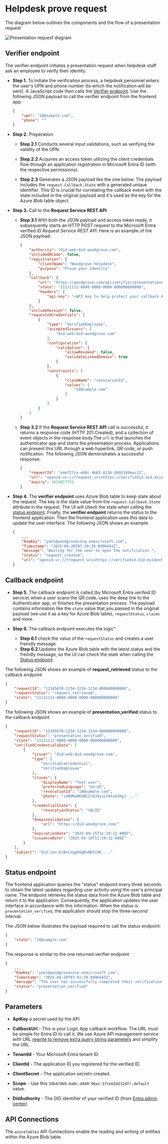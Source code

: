 # Helpdesk prove request

The diagram below outlines the components and the flow of a presentation request

![Presentation requesf diagram](./help/flow.png)

## Verifier endpoint

The verifier endpoint initiates a presentation request when helpdesk staff ask an employee to verify their identity.

- **Step 1.** To initiate the verification process, a helpdesk personnel enters the user's UPN and phone number (to which the notification will be sent). A JavaScript code then calls the [Verifier endpoint](./Controllers/VerifierController.cs). Use the following JSON payload to call the verifier endpoint from the frontend app:
    
    ```json
    {
        "upn": "10@sample.com",
        "phone": ""
    }
    ```

- **Step 2.** Preperation
  - **Step 2.1** Conducts several input validations, such as verifying the validity of the UPN.
  
  - **Step 2.2** Acquires an access token utilizing the client credentials flow through an application registration in Microsoft Entra ID (with the respective permissions).

  - **Step 2.3**  Generates a JSON payload like the one below. The payload includes the `request.Callback.State` with a generated unique identifier. This ID is crucial for correlating the callback event with the state included in the original payload and it's used as the key for the Azure Blob table object. 

- **Step 3.** Call to the **Request Service REST API**. 
  - **Step 3.1** With both the JSON payload and access token ready, it subsequently starts an HTTP POST request to the Microsoft Entra verified ID *Request Service REST API*. Here is an example of the JSON payload:

    ```json
    {
        "authority": "did:web:did.woodgrove.com",
        "includeQRCode": false,
        "registration": {
            "clientName": "Woodgrove helpdesk",
            "purpose": "Prove your identity"
        },
        "callback": {
            "url": "https://woodgrove.com/api/verifier/presentationcallback",
            "state": "11111111-0000-0000-0000-000000000000",
            "headers": {
                "api-key": "<API key to help protect your callback API>"
            }
        },
        "includeReceipt": false,
        "requestedCredentials": [
            {
                "type": "VerifiedEmployee",
                "acceptedIssuers": [
                    "did:web:did.woodgrove.com"
                ],
                "configuration": {
                    "validation": {
                        "allowRevoked": false,
                        "validateLinkedDomain": true
                    }
                },
                "constraints": [
                    {
                        "claimName": "revocationId",
                        "values": [
                            "10@sample.com"
                        ]
                    }
                ]
            }
        ]
    }
    ```

  - **Step 3.2** If the **Request Service REST API** call is successful, it returns a response code (HTTP 201 Created), and a collection of event objects in the response body.The `url` is that launches the authenticator app and starts the presentation process. Applications can present this URL through a web hyperlink, QR code, or push notification. The following JSON demonstrates a successful response:

    ```json
    {
        "requestId": "e4ef27ca-eb8c-4b63-823b-3b95140eac11",
        "url": "openid-vc://?request_uri=https://verifiedid.did.msidentity.com/v1.0/00001111-aaaa-2222-bbbb-3333cccc4444/verifiableCredentials/presentationRequests/e4ef27ca-eb8c-4b63-823b-3b95140eac11",
        "expiry": 1633017751
    }
    ```
    
 - **Step 4.** The **verifier endpoint** uses Azure Blob table to keep state about the request. The key is the state value from the `request.Callback.State` attribute in the request. The UI will check the state when calling the [status endpoint](./Controllers/RequestStatusController.cs). Finally, the **verifier endpoint** returns the status to the frontend application. Then the frontend application uses this data to update the user interface. The following JSON shows an example.
    
    ```json
    {
        ...
        "RowKey": "yoel@woodgrovecorp.onmicrosoft.com",
        "Timestamp": "2025-04-20T07:39:39.8996443Z",
        "message": "Waiting for the user to open the notification.",
        "status": "request_created",
        "url": "openid-vc://?request_uri=https://verifiedid.did.msidentity.com/v1.0/00001111-aaaa-2222-bbbb-3333cccc4444/verifiableCredentials/presentationRequests/e4ef27ca-eb8c-4b63-823b-3b95140eac11"
    }
    ```

## Callback endpoint

- **Step 5.** The callback endpoint is called (by Microsoft Entra verifeid ID service) when a user scans the QR code, uses the deep link to the Authenticator app, or finishes the presentation process. The payload contains information like the `state` value that you passed in the original payload (we use it as a key for Azure Blob table), `requestStatus`, `claims` and more. 


- **Step 6.** The callback endpoint executes the logic"

  - **Step 6.1** check the value of the `requestStatus` and creates a user freindly message
  - **Step 6.2** Updates the Azure Blob table with the latest status and the freindly message, so the UI can check the state when calling the [Status endpoint](./Controllers/RequestStatusController.cs).
    

The following JSON shows an example of **request_retrieved** status to the callback endpoint

```json
{
    "requestId": "12345678-1234-1234-1234-000000000000",
    "requestStatus": "request_retrieved",
    "state": "11111111-0000-0000-0000-000000000000"
}
```


The following JSON shows an example of **presentation_verified** status to the callback endpoint
```json
{
    "requestId": "12345678-1234-1234-1234-000000000000",
    "requestStatus": "presentation_verified",
    "state": "11111111-0000-0000-0000-000000000000",
    "verifiedCredentialsData": [
        {
            "issuer": "did:web:did.woodgrove.com",
            "type": [
                "VerifiableCredential",
                "VerifiedEmployee"
            ],
            "claims": {
                "displayName": "Test user",
                "preferredLanguage": "en-US",
                "revocationId": "10@sample.com",
                "photo": "iVBORw0KGBCZr8J8yiLFAtu4JHpJ...."
            },
            "credentialState": {
                "revocationStatus": "VALID"
            },
            "domainValidation": {
                "url": "https://did.woodgrove.com/"
            },
            "expirationDate": "2025-09-15T11:29:12.000Z",
            "issuanceDate": "2025-03-19T11:29:12.000Z"
        }
    ],
    "subject": "did:ion:EiBxCxgghGgBvNEVi9E...."
}
```
    
## Status endpoint

The frontend application queries the "status" endpoint every three seconds to obtain the latest updates regarding user activity using the user's principal name. The endpoint retrieves the status data from the Azure Blob table and return it to the application. Consequently, the application updates the user interface in accordance with this information. When the status is `presentation_verified`, the application should stop the three-second interval.

The JSON below illustrates the payload required to call the status endpoint:

```json
{
    "state": "10@sample.com"
}
```

The response is similar to the one returned verifier endpoint

```json
{
    ...
    "RowKey": "yoel@woodgrovecorp.onmicrosoft.com",
    "Timestamp": "2025-04-20T07:41:30.8996443Z",
    "message": "The user has successfully completed their verification process.",
    "status": "presentation_verified"
}
```

## Parameters

- **ApiKey** a secret used by the API
- **CallbackUrl** - This is your Logic App callback workflow. The URL must be simple for Entra ID to call it. We use Azure API management service with URL [rewrite to remove extra query string parameters](./Azure-API-Management/APIM-policy.xml) and simplify the URL.

- **TenantId** - Your Microsoft Entra tenant ID.
- **ClientId** - The application ID you registered for the verified ID.
- **ClientSecret** - The application secretn created.
- **Scope** - Use this `3db474b9-6a0c-4840-96ac-1fceb342124f/.default` value.
- **DidAuthority** - The DID identifier of your verified ID (from [Entra admin center](https://entra.microsoft.com))

## API Connections

The `azuretables` API Connections enable the reading and writing of entities within the Azure Blob table. 
